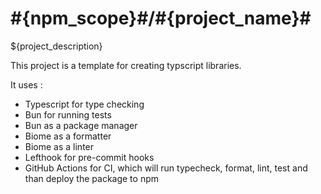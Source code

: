 # #{npm_scope}#/#{project_name}#

${project_description}


This project is a template for creating typscript libraries.

It uses :

- Typescript for type checking
- Bun for running tests
- Bun as a package manager
- Biome as a formatter
- Biome as a linter
- Lefthook for pre-commit hooks
- GitHub Actions for CI, which will run typecheck, format, lint, test and than deploy the package to npm
